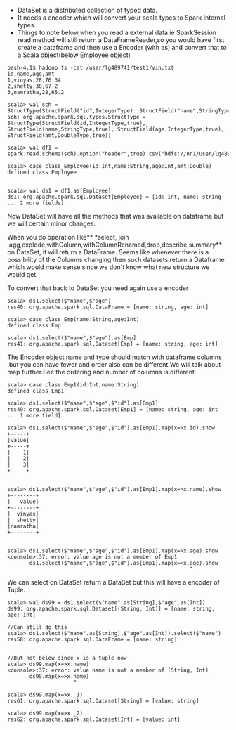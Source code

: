 * DataSet is a distributed collection of typed data.
* It needs a encoder which will convert your scala types to Spark Internal types.
* Things to note below,when you read a external data ie SparkSession read method will still return a DataFrameReader,so you would have first create a dataframe and then use a Encoder \(with as\) and convert that to a Scala object\(below Employee object\)

```
bash-4.1$ hadoop fs -cat /user/lg489741/test1/vin.txt
id,name,age,amt
1,vinyas,28,76.34
2,shetty,30,67.2
3,namratha,28,65.2

scala> val sch = StructType(StructField("id",IntegerType)::StructField("name",StringType)::StructField("age",IntegerType)::StructField("amt",DoubleType)::Nil)
sch: org.apache.spark.sql.types.StructType = StructType(StructField(id,IntegerType,true), StructField(name,StringType,true), StructField(age,IntegerType,true), StructField(amt,DoubleType,true))

scala> val df1 = spark.read.schema(sch).option("header",true).csv("hdfs://nn1/user/lg489741/test1/vin.txt")

scala> case class Employee(id:Int,name:String,age:Int,amt:Double)
defined class Employee


scala> val ds1 = df1.as[Employee]
ds1: org.apache.spark.sql.Dataset[Employee] = [id: int, name: string ... 2 more fields]
```

Now DataSet will have all the methods that was available on dataframe but we will certain minor changes:

When you do operation like** \*select, join ,agg,explode,withColumn,withColumnRenamed,drop,describe,summary** on DataSet, it will return a DataFrame. Seems like whenever there is a possibility of the Columns changing then such datasets return a Dataframe which would make sense since we don't know what new structure we would get.

To convert that back to DataSet you need again use a encoder

```
scala> ds1.select($"name",$"age")
res40: org.apache.spark.sql.DataFrame = [name: string, age: int]

scala> case class Emp(name:String,age:Int)
defined class Emp

scala> ds1.select($"name",$"age").as[Emp]
res41: org.apache.spark.sql.Dataset[Emp] = [name: string, age: int]
```

The Encoder object name and type should match with dataframe columns ,but you can have fewer and order also can be different.We will talk about map further.See the ordering and number of columns is different.

```
scala> case class Emp1(id:Int,name:String)
defined class Emp1

scala> ds1.select($"name",$"age",$"id").as[Emp1]
res49: org.apache.spark.sql.Dataset[Emp1] = [name: string, age: int ... 1 more field]

scala> ds1.select($"name",$"age",$"id").as[Emp1].map(x=>x.id).show
+-----+
|value|
+-----+
|    1|
|    2|
|    3|
+-----+


scala> ds1.select($"name",$"age",$"id").as[Emp1].map(x=>x.name).show
+--------+
|   value|
+--------+
|  vinyas|
|  shetty|
|namratha|
+--------+


scala> ds1.select($"name",$"age",$"id").as[Emp1].map(x=>x.age).show
<console>:37: error: value age is not a member of Emp1
       ds1.select($"name",$"age",$"id").as[Emp1].map(x=>x.age).show
                                                          ^
```

We can select on DataSet return a DataSet but this will have a encoder of Tuple.

```
scala> val ds99 = ds1.select($"name".as[String],$"age".as[Int])
ds99: org.apache.spark.sql.Dataset[(String, Int)] = [name: string, age: int]

//Can still do this
scala> ds1.select($"name".as[String],$"age".as[Int]).select($"name")
res58: org.apache.spark.sql.DataFrame = [name: string]


//But not below since x is a tuple now
scala> ds99.map(x=>x.name)
<console>:37: error: value name is not a member of (String, Int)
       ds99.map(x=>x.name)
                     ^

scala> ds99.map(x=>x._1)
res61: org.apache.spark.sql.Dataset[String] = [value: string]

scala> ds99.map(x=>x._2)
res62: org.apache.spark.sql.Dataset[Int] = [value: int]
```



